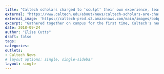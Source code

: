 ```yaml
---
title: "Caltech scholars charged to 'sculpt' their own experience, learning"
external: "https://www.caltech.edu/about/news/caltech-scholars-are-charged-sculpt-their-own-experience-learning-83752"
external_image: 'https://caltech-prod.s3.amazonaws.com/main/images/bobpaz.com0052.width-450.jpg'
excerpt: "Gathered together on campus for the first time, Caltech's newest community members—undergraduate and graduate students and postdoctoral scholars—were formally welcomed to the Institute ..."
date: 2018-09-24
author: "Elise Cutts"
draft: false
tags:
categories:
outlets:
- Caltech News
# layout options: single, single-sidebar
layout: single
---
```


